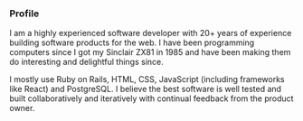 ### Profile

I am a highly experienced software developer with 20+ years of experience
building software products for the web. I have been programming computers since
I got my Sinclair ZX81 in 1985 and have been making them do interesting and
delightful things since.

I mostly use Ruby on Rails, HTML, CSS, JavaScript (including frameworks like
React) and PostgreSQL. I believe the best software is well tested and built
collaboratively and iteratively with continual feedback from the product owner.

